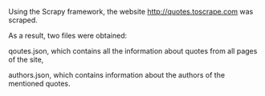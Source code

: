 Using the Scrapy framework, the website http://quotes.toscrape.com was scraped. 

As a result, two files were obtained: 

qoutes.json, which contains all the information about quotes from all pages of the site, 

authors.json, which contains information about the authors of the mentioned quotes.
